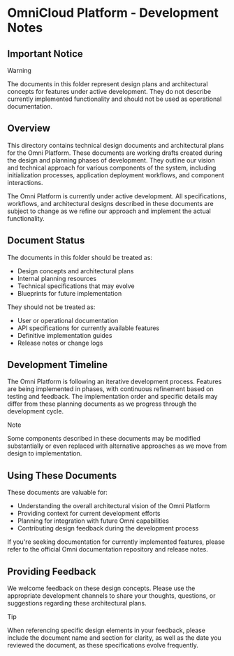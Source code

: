 # OmniCloud Platform - Development Notes

## Important Notice

> [!WARNING]
> The documents in this folder represent design plans and architectural concepts for features under active development. They do not describe currently implemented functionality and should not be used as operational documentation.

## Overview

This directory contains technical design documents and architectural plans for the Omni Platform. These documents are working drafts created during the design and planning phases of development. They outline our vision and technical approach for various components of the system, including initialization processes, application deployment workflows, and component interactions.

The Omni Platform is currently under active development. All specifications, workflows, and architectural designs described in these documents are subject to change as we refine our approach and implement the actual functionality.

## Document Status

The documents in this folder should be treated as:

- Design concepts and architectural plans
- Internal planning resources
- Technical specifications that may evolve
- Blueprints for future implementation

They should not be treated as:

- User or operational documentation
- API specifications for currently available features
- Definitive implementation guides
- Release notes or change logs

## Development Timeline

The Omni Platform is following an iterative development process. Features are being implemented in phases, with continuous refinement based on testing and feedback. The implementation order and specific details may differ from these planning documents as we progress through the development cycle.

> [!NOTE]
> Some components described in these documents may be modified substantially or even replaced with alternative approaches as we move from design to implementation.

## Using These Documents

These documents are valuable for:

- Understanding the overall architectural vision of the Omni Platform
- Providing context for current development efforts
- Planning for integration with future Omni capabilities
- Contributing design feedback during the development process

If you're seeking documentation for currently implemented features, please refer to the official Omni documentation repository and release notes.

## Providing Feedback

We welcome feedback on these design concepts. Please use the appropriate development channels to share your thoughts, questions, or suggestions regarding these architectural plans.

> [!TIP]
> When referencing specific design elements in your feedback, please include the document name and section for clarity, as well as the date you reviewed the document, as these specifications evolve frequently.
